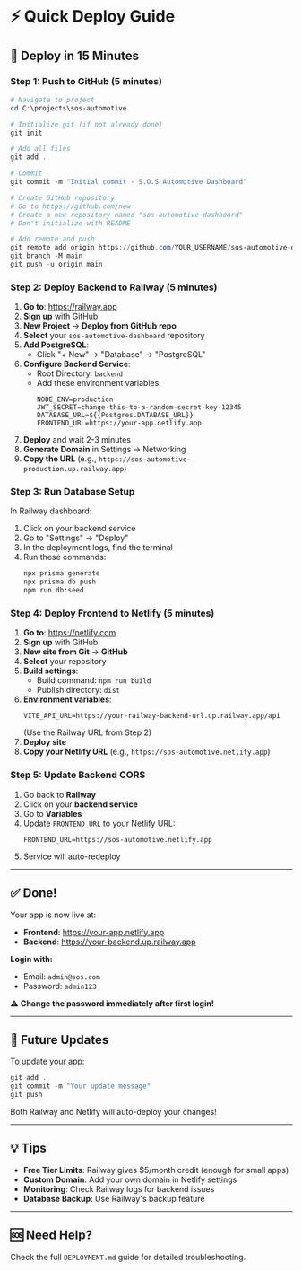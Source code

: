 # ⚡ Quick Deploy Guide

## 🎯 Deploy in 15 Minutes

### Step 1: Push to GitHub (5 minutes)

```powershell
# Navigate to project
cd C:\projects\sos-automotive

# Initialize git (if not already done)
git init

# Add all files
git add .

# Commit
git commit -m "Initial commit - S.O.S Automotive Dashboard"

# Create GitHub repository
# Go to https://github.com/new
# Create a new repository named "sos-automotive-dashboard"
# Don't initialize with README

# Add remote and push
git remote add origin https://github.com/YOUR_USERNAME/sos-automotive-dashboard.git
git branch -M main
git push -u origin main
```

### Step 2: Deploy Backend to Railway (5 minutes)

1. **Go to**: https://railway.app
2. **Sign up** with GitHub
3. **New Project** → **Deploy from GitHub repo**
4. **Select** your `sos-automotive-dashboard` repository
5. **Add PostgreSQL**:
   - Click "+ New" → "Database" → "PostgreSQL"
6. **Configure Backend Service**:
   - Root Directory: `backend`
   - Add these environment variables:
     ```
     NODE_ENV=production
     JWT_SECRET=change-this-to-a-random-secret-key-12345
     DATABASE_URL=${{Postgres.DATABASE_URL}}
     FRONTEND_URL=https://your-app.netlify.app
     ```
7. **Deploy** and wait 2-3 minutes
8. **Generate Domain** in Settings → Networking
9. **Copy the URL** (e.g., `https://sos-automotive-production.up.railway.app`)

### Step 3: Run Database Setup

In Railway dashboard:
1. Click on your backend service
2. Go to "Settings" → "Deploy"
3. In the deployment logs, find the terminal
4. Run these commands:
   ```bash
   npx prisma generate
   npx prisma db push
   npm run db:seed
   ```

### Step 4: Deploy Frontend to Netlify (5 minutes)

1. **Go to**: https://netlify.com
2. **Sign up** with GitHub
3. **New site from Git** → **GitHub**
4. **Select** your repository
5. **Build settings**:
   - Build command: `npm run build`
   - Publish directory: `dist`
6. **Environment variables**:
   ```
   VITE_API_URL=https://your-railway-backend-url.up.railway.app/api
   ```
   (Use the Railway URL from Step 2)
7. **Deploy site**
8. **Copy your Netlify URL** (e.g., `https://sos-automotive.netlify.app`)

### Step 5: Update Backend CORS

1. Go back to **Railway**
2. Click on your **backend service**
3. Go to **Variables**
4. Update `FRONTEND_URL` to your Netlify URL:
   ```
   FRONTEND_URL=https://sos-automotive.netlify.app
   ```
5. Service will auto-redeploy

---

## ✅ Done!

Your app is now live at:
- **Frontend**: https://your-app.netlify.app
- **Backend**: https://your-backend.up.railway.app

**Login with:**
- Email: `admin@sos.com`
- Password: `admin123`

⚠️ **Change the password immediately after first login!**

---

## 🔄 Future Updates

To update your app:
```powershell
git add .
git commit -m "Your update message"
git push
```

Both Railway and Netlify will auto-deploy your changes!

---

## 💡 Tips

- **Free Tier Limits**: Railway gives $5/month credit (enough for small apps)
- **Custom Domain**: Add your own domain in Netlify settings
- **Monitoring**: Check Railway logs for backend issues
- **Database Backup**: Use Railway's backup feature

---

## 🆘 Need Help?

Check the full `DEPLOYMENT.md` guide for detailed troubleshooting.
